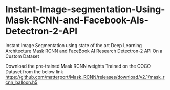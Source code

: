 # Instant-Image-segmentation-Using-Mask-RCNN-and-Facebook-AIs-Detectron-2-API
Instant Image Segmentation  using state of the art Deep Learning Architecture Mask RCNN and FaceBook AI Research Detectron-2 API On a Custom Dataset

Download the pre-trained Mask RCNN weights Trained on the COCO Dataset from the below link
https://github.com/matterport/Mask_RCNN/releases/download/v2.1/mask_rcnn_balloon.h5
